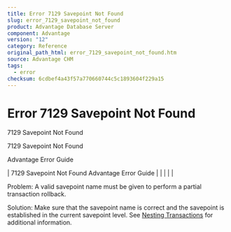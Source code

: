 ```yaml
---
title: Error 7129 Savepoint Not Found
slug: error_7129_savepoint_not_found
product: Advantage Database Server
component: Advantage
version: "12"
category: Reference
original_path_html: error_7129_savepoint_not_found.htm
source: Advantage CHM
tags:
  - error
checksum: 6cdbef4a43f57a770660744c5c1893604f229a15
---
```


# Error 7129 Savepoint Not Found

7129 Savepoint Not Found

7129 Savepoint Not Found

Advantage Error Guide

| 7129 Savepoint Not Found  Advantage Error Guide |  |  |  |  |

Problem: A valid savepoint name must be given to perform a partial transaction rollback.

Solution: Make sure that the savepoint name is correct and the savepoint is established in the current savepoint level. See [Nesting Transactions](master_nesting_transactions.md) for additional information.
